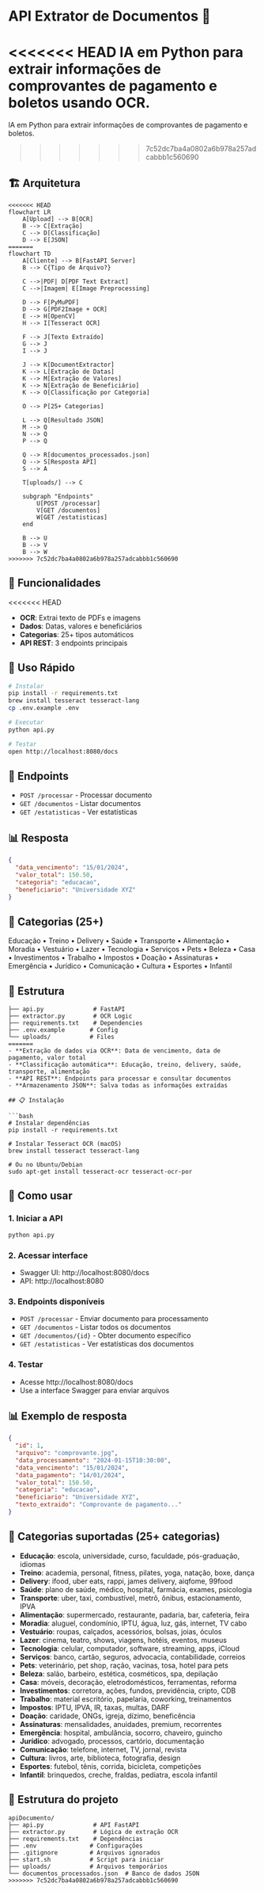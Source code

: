 # API Extrator de Documentos 🤖

<<<<<<< HEAD
IA em Python para extrair informações de comprovantes de pagamento e boletos usando OCR.
=======
IA em Python para extrair informações de comprovantes de pagamento e boletos.
>>>>>>> 7c52dc7ba4a0802a6b978a257adcabbb1c560690

## 🏗️ Arquitetura

```mermaid
<<<<<<< HEAD
flowchart LR
    A[Upload] --> B[OCR]
    B --> C[Extração]
    C --> D[Classificação]
    D --> E[JSON]
=======
flowchart TD
    A[Cliente] --> B[FastAPI Server]
    B --> C{Tipo de Arquivo?}
    
    C -->|PDF| D[PDF Text Extract]
    C -->|Imagem| E[Image Preprocessing]
    
    D --> F[PyMuPDF]
    D --> G[PDF2Image + OCR]
    E --> H[OpenCV]
    H --> I[Tesseract OCR]
    
    F --> J[Texto Extraído]
    G --> J
    I --> J
    
    J --> K[DocumentExtractor]
    K --> L[Extração de Datas]
    K --> M[Extração de Valores]
    K --> N[Extração de Beneficiário]
    K --> O[Classificação por Categoria]
    
    O --> P[25+ Categorias]
    
    L --> Q[Resultado JSON]
    M --> Q
    N --> Q
    P --> Q
    
    Q --> R[documentos_processados.json]
    Q --> S[Resposta API]
    S --> A
    
    T[uploads/] --> C
    
    subgraph "Endpoints"
        U[POST /processar]
        V[GET /documentos]
        W[GET /estatisticas]
    end
    
    B --> U
    B --> V
    B --> W
>>>>>>> 7c52dc7ba4a0802a6b978a257adcabbb1c560690
```

## 🚀 Funcionalidades

<<<<<<< HEAD
- **OCR**: Extrai texto de PDFs e imagens
- **Dados**: Datas, valores e beneficiários
- **Categorias**: 25+ tipos automáticos
- **API REST**: 3 endpoints principais

## 🚀 Uso Rápido

```bash
# Instalar
pip install -r requirements.txt
brew install tesseract tesseract-lang
cp .env.example .env

# Executar
python api.py

# Testar
open http://localhost:8080/docs
```

## 📡 Endpoints

- `POST /processar` - Processar documento
- `GET /documentos` - Listar documentos
- `GET /estatisticas` - Ver estatísticas

## 📊 Resposta

```json
{
  "data_vencimento": "15/01/2024",
  "valor_total": 150.50,
  "categoria": "educacao",
  "beneficiario": "Universidade XYZ"
}
```

## 🎯 Categorias (25+)

Educação • Treino • Delivery • Saúde • Transporte • Alimentação • Moradia • Vestuário • Lazer • Tecnologia • Serviços • Pets • Beleza • Casa • Investimentos • Trabalho • Impostos • Doação • Assinaturas • Emergência • Jurídico • Comunicação • Cultura • Esportes • Infantil

## 📁 Estrutura

```
├── api.py              # FastAPI
├── extractor.py        # OCR Logic
├── requirements.txt    # Dependencies
├── .env.example       # Config
└── uploads/           # Files
=======
- **Extração de dados via OCR**: Data de vencimento, data de pagamento, valor total
- **Classificação automática**: Educação, treino, delivery, saúde, transporte, alimentação
- **API REST**: Endpoints para processar e consultar documentos
- **Armazenamento JSON**: Salva todas as informações extraídas

## 📋 Instalação

```bash
# Instalar dependências
pip install -r requirements.txt

# Instalar Tesseract OCR (macOS)
brew install tesseract tesseract-lang

# Ou no Ubuntu/Debian
sudo apt-get install tesseract-ocr tesseract-ocr-por
```

## 🔧 Como usar

### 1. Iniciar a API
```bash
python api.py
```

### 2. Acessar interface
- Swagger UI: http://localhost:8080/docs
- API: http://localhost:8080

### 3. Endpoints disponíveis

- `POST /processar` - Enviar documento para processamento
- `GET /documentos` - Listar todos os documentos
- `GET /documentos/{id}` - Obter documento específico
- `GET /estatisticas` - Ver estatísticas dos documentos

### 4. Testar
- Acesse http://localhost:8080/docs
- Use a interface Swagger para enviar arquivos

## 📊 Exemplo de resposta

```json
{
  "id": 1,
  "arquivo": "comprovante.jpg",
  "data_processamento": "2024-01-15T10:30:00",
  "data_vencimento": "15/01/2024",
  "data_pagamento": "14/01/2024",
  "valor_total": 150.50,
  "categoria": "educacao",
  "beneficiario": "Universidade XYZ",
  "texto_extraido": "Comprovante de pagamento..."
}
```

## 🎯 Categorias suportadas (25+ categorias)

- **Educação**: escola, universidade, curso, faculdade, pós-graduação, idiomas
- **Treino**: academia, personal, fitness, pilates, yoga, natação, boxe, dança
- **Delivery**: ifood, uber eats, rappi, james delivery, aiqfome, 99food
- **Saúde**: plano de saúde, médico, hospital, farmácia, exames, psicologia
- **Transporte**: uber, taxi, combustível, metrô, ônibus, estacionamento, IPVA
- **Alimentação**: supermercado, restaurante, padaria, bar, cafeteria, feira
- **Moradia**: aluguel, condomínio, IPTU, água, luz, gás, internet, TV cabo
- **Vestuário**: roupas, calçados, acessórios, bolsas, joias, óculos
- **Lazer**: cinema, teatro, shows, viagens, hotéis, eventos, museus
- **Tecnologia**: celular, computador, software, streaming, apps, iCloud
- **Serviços**: banco, cartão, seguros, advocacia, contabilidade, correios
- **Pets**: veterinário, pet shop, ração, vacinas, tosa, hotel para pets
- **Beleza**: salão, barbeiro, estética, cosméticos, spa, depilação
- **Casa**: móveis, decoração, eletrodomésticos, ferramentas, reforma
- **Investimentos**: corretora, ações, fundos, previdência, cripto, CDB
- **Trabalho**: material escritório, papelaria, coworking, treinamentos
- **Impostos**: IPTU, IPVA, IR, taxas, multas, DARF
- **Doação**: caridade, ONGs, igreja, dízimo, beneficência
- **Assinaturas**: mensalidades, anuidades, premium, recorrentes
- **Emergência**: hospital, ambulância, socorro, chaveiro, guincho
- **Jurídico**: advogado, processos, cartório, documentação
- **Comunicação**: telefone, internet, TV, jornal, revista
- **Cultura**: livros, arte, biblioteca, fotografia, design
- **Esportes**: futebol, tênis, corrida, bicicleta, competições
- **Infantil**: brinquedos, creche, fraldas, pediatra, escola infantil

## 📁 Estrutura do projeto

```
apiDocumento/
├── api.py              # API FastAPI
├── extractor.py        # Lógica de extração OCR
├── requirements.txt    # Dependências
├── .env               # Configurações
├── .gitignore         # Arquivos ignorados
├── start.sh           # Script para iniciar
├── uploads/           # Arquivos temporários
└── documentos_processados.json  # Banco de dados JSON
>>>>>>> 7c52dc7ba4a0802a6b978a257adcabbb1c560690
```